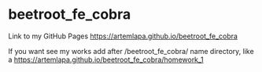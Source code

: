 # beetroot_fe_cobra

Link to my GitHub Pages https://artemlapa.github.io/beetroot_fe_cobra

If you want see my works add after /beetroot_fe_cobra/ name directory, like a https://artemlapa.github.io/beetroot_fe_cobra/homework_1
